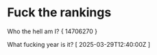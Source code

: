 # Fuck the rankings

Who the hell am I?
{ 14706270 }

What fucking year is it?
[ 2025-03-29T12:40:00Z ]
